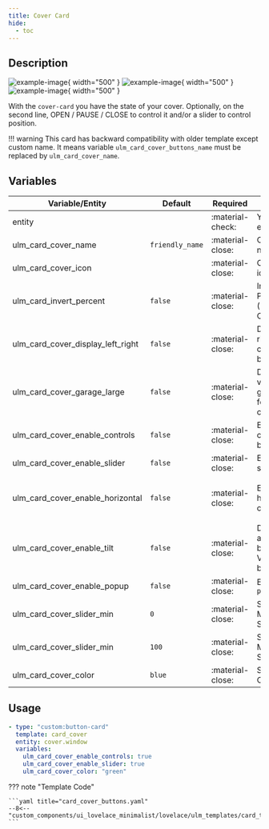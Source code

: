 ```yaml
---
title: Cover Card
hide:
  - toc
---
```

<!-- markdownlint-disable MD046 -->

## Description

![example-image](../../assets/img/ulm_cards/card_cover.png){ width="500" }
![example-image](../../assets/img/ulm_cards/card_cover_controls.png){ width="500" }
![example-image](../../assets/img/ulm_cards/card_cover_horizontal.png){ width="500" }

With the `cover-card` you have the state of your cover. Optionally, on the second line, OPEN / PAUSE / CLOSE to control it and/or a slider to control position.

!!! warning
    This card has backward compatibility with older template except custom name. It means variable `ulm_card_cover_buttons_name` must be replaced by `ulm_card_cover_name`.

## Variables

| Variable/Entity                        | Default         | Required         | Notes                                  | Requirement |
|----------------------------------------|-----------------|------------------|----------------------------------------|-------------|
| entity                                 |                 | :material-check: | Your HA entity                         |             |
| ulm_card_cover_name                    | `friendly_name` | :material-close: | Customize name                         |             |
| ulm_card_cover_icon                   |  | :material-close: | Customize icon                         |             |
| ulm_card_invert_percent                | `false`         | :material-close: | Invert the Percentage (100% = Closed)  |             |
| ulm_card_cover_display_left_right      | `false`         | :material-close: | Display left right control button      |             |
| ulm_card_cover_garage_large            | `false`         | :material-close: | Display variant garage icon for garage cover  | Only if `device_class = 'garage`     |
| ulm_card_cover_enable_controls         | `false`         | :material-close: | Enable control buttons                 |             |
| ulm_card_cover_enable_slider           | `false`         | :material-close: | Enable slider                          |             |
| ulm_card_cover_enable_horizontal       | `false`         | :material-close: | Enable horizontal card                 | Need `ulm_card_cover_enable_controls: true` or `ulm_card_cover_enable_slider: true` |
| ulm_card_cover_enable_tilt             | `false`         | :material-close: | Display angled buttons for Venetian blind tilt  |             |
| ulm_card_cover_enable_popup            | `false`         | :material-close: | Enable `popup_cover`                   |             |
| ulm_card_cover_slider_min            | `0`         | :material-close: | Set Minimum Slider Value                   |             |
| ulm_card_cover_slider_min            | `100`         | :material-close: | Set Maximum Slider Value                   |             |
| ulm_card_cover_color            | `blue`         | :material-close: | Set Custom Color                   |             |

## Usage

```yaml
- type: "custom:button-card"
  template: card_cover
  entity: cover.window
  variables:
    ulm_card_cover_enable_controls: true
    ulm_card_cover_enable_slider: true
    ulm_card_cover_color: "green"
```

??? note "Template Code"

    ```yaml title="card_cover_buttons.yaml"
    --8<-- "custom_components/ui_lovelace_minimalist/lovelace/ulm_templates/card_templates/cards/card_cover.yaml"
    ```
